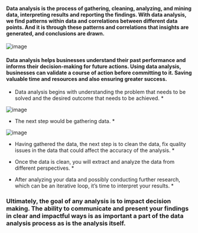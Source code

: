#### Data analysis is the process of gathering, cleaning, analyzing, and mining data, interpreting results and reporting the findings. With data analysis, we find patterns within data and correlations between different data points. And it is through these patterns and correlations that insights are generated, and conclusions are drawn.  

![image](https://user-images.githubusercontent.com/68374336/184895122-479f0b9c-4292-43ee-b05f-925a2455bf91.png)


#### Data analysis helps businesses understand their past performance and informs their decision-making for future actions. Using data analysis, businesses can validate a course of action before committing to it. Saving valuable time and resources and also ensuring greater success. 


* Data analysis begins with understanding the problem that needs to be solved and the desired outcome that needs to be achieved. *

![image](https://user-images.githubusercontent.com/68374336/184895633-71693fb2-5d1b-4dfb-964a-cac2d7011af8.png)


* The next step would be gathering data. *

![image](https://user-images.githubusercontent.com/68374336/184895750-6fd2e71c-45af-4cee-90c1-dc2c2d8ec4cc.png)


* Having gathered the data, the next step is to clean the data, fix quality issues in the data that could affect the accuracy of the analysis. * 

* Once the data is clean, you will extract and analyze the data from different perspectives. *

* After analyzing your data and possibly conducting further research, which can be an iterative loop, it’s time to interpret your results. *

### Ultimately, the goal of any analysis is to impact decision making. The ability to communicate and present your findings in clear and impactful ways is as important a part of the data analysis process as is the analysis itself.
